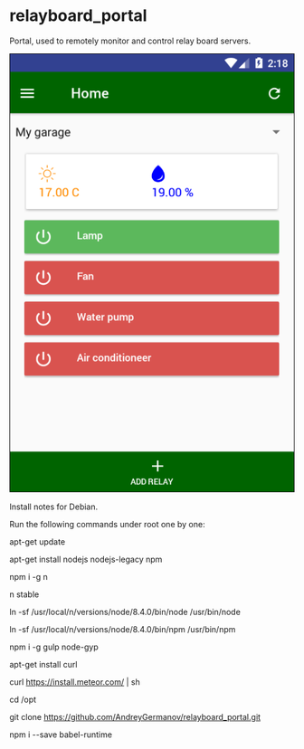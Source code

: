 # relayboard_portal
Portal, used to remotely monitor and control relay board servers.

![Screenshot](https://raw.githubusercontent.com/AndreyGermanov/relayboard_mobile_client/master/assets/img/screenshot.png)


Install notes for Debian.

Run the following commands under root one by one:

apt-get update

apt-get install nodejs nodejs-legacy npm

npm i -g n

n stable

ln -sf /usr/local/n/versions/node/8.4.0/bin/node /usr/bin/node

ln -sf /usr/local/n/versions/node/8.4.0/bin/npm /usr/bin/npm

npm i -g gulp node-gyp

apt-get install curl

curl https://install.meteor.com/ | sh

cd /opt

git clone https://github.com/AndreyGermanov/relayboard_portal.git

npm i --save babel-runtime





